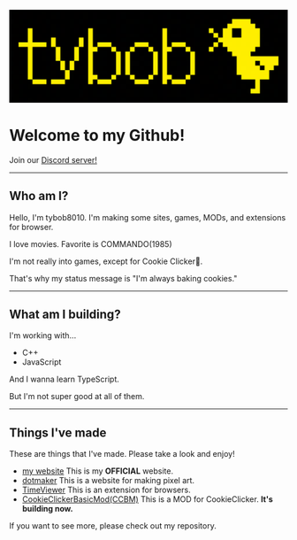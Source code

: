 ![bannerpng](bird3_1200px.png)
# Welcome to my Github!

Join our [Discord server!](https://discord.com/invite/YFg4suWa6a)

---

## Who am I?
Hello, I'm tybob8010. I'm making some sites, games, MODs, and extensions for browser.

I love movies. Favorite is COMMANDO(1985)

I'm not really into games, except for Cookie Clicker🍪.

That's why my status message is "I'm always baking cookies."

---

## What am I building?

I'm working with...
* C++
* JavaScript

And I wanna learn TypeScript.

But I'm not super good at all of them.

---

## Things I've made
These are things that I've made. Please take a look and enjoy!
* [my website](https://tybob8010.github.io) This is my **OFFICIAL** website.
* [dotmaker](https://tybob8010.github.io/dotmaker/) This is a website for making pixel art.
* [TimeViewer](https://github.com/tybob8010/TimeViewer) This is an extension for browsers.
* [CookieClickerBasicMod(CCBM)](https://github.com/tybob8010/CookieClickerBasicMod_CCBM) This is a MOD for CookieClicker. **It's building now.**

If you want to see more, please check out my repository.

